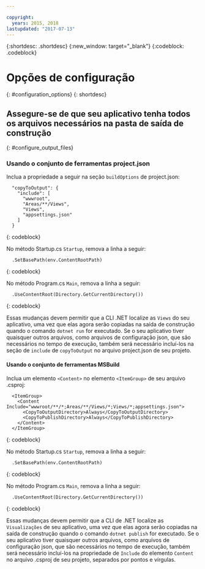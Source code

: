```yaml
---

copyright:
  years: 2015, 2018
lastupdated: "2017-07-13"
---
```


{:shortdesc: .shortdesc}
{:new_window: target="_blank"}
{:codeblock: .codeblock}


# Opções de configuração
{: #configuration_options}
{: shortdesc}

## Assegure-se de que seu aplicativo tenha todos os arquivos necessários na pasta de saída de construção
{: #configure_output_files}

### Usando o conjunto de ferramentas project.json

Inclua a propriedade a seguir na seção `buildOptions` de project.json:
```
  "copyToOutput": {
    "include": [
      "wwwroot",
      "Areas/**/Views",
      "Views",
      "appsettings.json"
    ]
  }
```
{: codeblock}

No método Startup.cs `Startup`, remova a linha a seguir:
```
  .SetBasePath(env.ContentRootPath)
```
{: codeblock}

No método Program.cs `Main`, remova a linha a seguir:
```
  .UseContentRoot(Directory.GetCurrentDirectory())
```
{: codeblock}

Essas mudanças devem permitir que a CLI .NET localize as `Views`
do seu aplicativo, uma vez que elas agora serão copiadas na saída de construção quando o
comando `dotnet run` for executado.  Se o seu aplicativo tiver quaisquer outros arquivos, como arquivos de configuração json, que são necessários no tempo de execução, também será necessário incluí-los na seção de `include` de `copyToOutput` no arquivo project.json de seu projeto.

#### Usando o conjunto de ferramentas MSBuild

Inclua um elemento `<Content>` no elemento `<ItemGroup>` de seu arquivo .csproj:
```
  <ItemGroup>
    <Content Include="wwwroot/**/*;Areas/**/Views/*;Views/*;appsettings.json">
      <CopyToOutputDirectory>Always</CopyToOutputDirectory>
      <CopyToPublishDirectory>Always</CopyToPublishDirectory>
    </Content>
  </ItemGroup>
```
{: codeblock}

No método Startup.cs `Startup`, remova a linha a seguir:
```
  .SetBasePath(env.ContentRootPath)
```
{: codeblock}

No método Program.cs `Main`, remova a linha a seguir:
```
  .UseContentRoot(Directory.GetCurrentDirectory())
```
{: codeblock}

Essas mudanças devem permitir que a CLI de .NET localize as `Visualizações` de seu aplicativo, uma vez que elas agora serão copiadas na saída de construção quando o comando `dotnet publish` for executado.  Se o seu aplicativo tiver quaisquer outros arquivos, como arquivos de configuração json, que são necessários no tempo de execução, também será necessário incluí-los na propriedade de `Include` do elemento `Content` no arquivo .csproj de seu projeto, separados por pontos e vírgulas.
